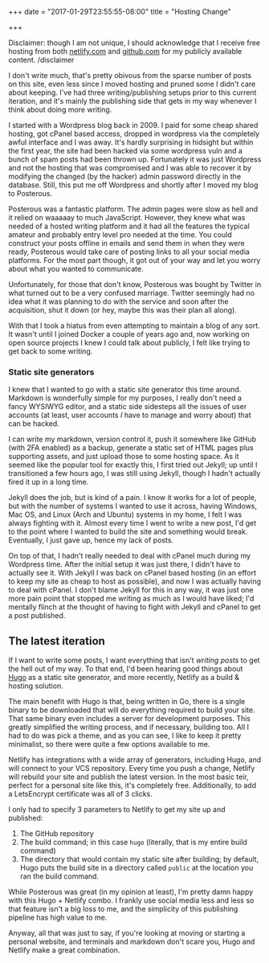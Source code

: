 +++
date = "2017-01-29T23:55:55-08:00"
title = "Hosting Change"

+++

Disclaimer: though I am not unique, I should acknowledge that
I receive free hosting from both [netlify.com](https://netlify.com)
and [github.com](https://github.com) for my publicly available
content. /disclaimer

I don't write much, that's pretty obivous from the sparse number of posts
on this site, even less since I moved hosting and pruned some I didn't care
about keeping. I've had three writing/publishing setups prior to this current
iteration, and it's mainly the publishing side that gets in my way whenever
I think about doing more writing.

I started with a Wordpress blog back in 2009. I paid for some cheap shared
hosting, got cPanel based access, dropped in wordpress via the completely
awful interface and I was away. It's hardly surprising in hidsight but within
the first year, the site had been hacked via some wordpress vuln and a bunch
of spam posts had been thrown up. Fortunately it was just Wordpress and not
the hosting that was compromised and I was able to recover it by modifying
the changed (by the hacker) admin password directly in the database. Still,
this put me off Wordpress and shortly after I moved my blog to Posterous.

Posterous was a fantastic platform. The admin pages were slow as hell and it
relied on waaaaay to much JavaScript. However, they knew what was needed of
a hosted writing platform and it had all the features the typical amateur
and probably entry level pro needed at the time. You could construct your
posts offline in emails and send them in when they were ready, Posterous
would take care of posting links to all your social media platforms. For the 
most part though, it got out of your way and let you worry about what you
wanted to communicate.

Unfortunately, for those that don't know, Posterous was bought by Twitter in
what turned out to be a very confused marriage. Twitter seemingly had no
idea what it was planning to do with the service and soon after the acquisition,
shut it down (or hey, maybe this was their plan all along).

With that I took a hiatus from even attempting to maintain a blog of any sort.
It wasn't until I joined Docker a couple of years ago and, now working on open 
source projects I knew I could talk about publicly, I felt like trying to get
back to some writing.

### Static site generators

I knew that I wanted to go with a static site generator this time around.
Markdown is wonderfully simple for my purposes, I really don't need a fancy
WYSIWYG editor, and a static side sidesteps all the issues of user accounts
(at least, user accounts _I_ have to manage and worry about) that can be hacked.

I can write my markdown, version control it, push it somewhere like GitHub 
(with 2FA enabled) as a backup, generate a static set of HTML pages plus
supporting assets, and just upload those to some hosting space. As it seemed
like the popular tool for exactly this, I first tried out Jekyll; up until
I transitioned a few hours ago, I was still using Jekyll, though I hadn't
actually fired it up in a long time.

Jekyll does the job, but is kind of a pain. I know it works for a lot of people,
but with the number of systems I wanted to use it across, having Windows, Mac OS,
and Linux (Arch and Ubuntu) systems in my home, I felt I was always fighting with
it. Almost every time I went to write a new post, I'd get to the point where
I wanted to build the site and something would break. Eventually, I just gave up,
hence my lack of posts.

On top of that, I hadn't really needed to deal with cPanel much during my Wordpress
time. After the initial setup it was just there, I didn't have to actually see it.
With Jekyll I was back on cPanel based hosting (in an effort to keep my site as
cheap to host as possible), and now I was actually having to deal with cPanel.
I don't blame Jekyll for this in any way, it was just one more pain point that
stopped me writing as much as I would have liked; I'd mentally flinch at the thought
of having to fight with Jekyll and cPanel to get a post published.

## The latest iteration

If I want to write some posts, I want everything that isn't _writing posts_ to
get the hell out of my way. To that end, I'd been hearing good things about 
[Hugo](https://gohugo.io) as a static site generator, and more recently, 
Netlify as a build & hosting solution.

The main benefit with Hugo is that, being written in Go, there is a single binary
to be downloaded that will do everything required to build your site. That same
binary even includes a server for development purposes. This greatly simplified
the writing process, and if necessary, building too. All I had to do was pick a 
theme, and as you can see, I like to keep it pretty minimalist, so there were quite
a few options available to me.

Netlify has integrations with a wide array of generators, including Hugo, and will
connect to your VCS repository. Every time you push a change, Netlify will rebuild 
your site and publish the latest version. In the most basic teir, perfect for a 
personal site like this, it's completely free. Additionally, to add a LetsEncrypt
certificate was all of 3 clicks.

I only had to specify 3 parameters to Netlify to get my site up and published:

1. The GitHub repository
2. The build command; in this case `hugo` (literally, that is my entire build command)
3. The directory that would contain my static site after building; by default,
   Hugo puts the build site in a directory called `public` at the location you ran
   the build command.

While Posterous was great (in my opinion at least), I'm pretty damn happy with
this Hugo + Netlify combo. I frankly use social media less and less so that feature
isn't a big loss to me, and the simplicity of this publishing pipeline has 
high value to me.

Anyway, all that was just to say, if you're looking at moving or starting a
personal website, and terminals and markdown don't scare you, Hugo and Netlify 
make a great combination.
